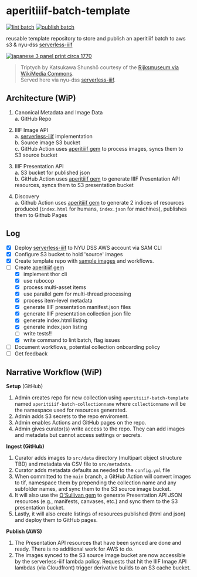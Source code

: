 # aperitiiif-batch-template
[![lint batch](https://github.com/nyu-dss/aperitiiif-batch-template/actions/workflows/lint-batch.yml/badge.svg)](https://github.com/nyu-dss/aperitiiif-batch-template/actions/workflows/lint-batch.yml) [![publish batch](https://github.com/nyu-dss/aperitiiif-batch-template/actions/workflows/publish-batch.yml/badge.svg)](https://github.com/nyu-dss/aperitiiif-batch-template/actions/workflows/publish-batch.yml)

reusable template repository to store and publish an aperitiiif batch to aws s3 & nyu-dss [serverless-iiif](https://github.com/samvera-labs/serverless-iiif)

[![japanese 3 panel print circa 1770](https://twt4gwyokx4jxgo2tcptgtn4v40qajbb.lambda-url.us-east-1.on.aws/latest/iiif/2/rijks-test_kasukawa-004/full/500,/0/default.jpg)](https://dss.hosting.nyu.edu/viewpoint/mirador/#manifests[]=https%3A%2F%2Fnyu-dss-serverless-iiif-presentation-test.s3.us-east-1.amazonaws.com%2Frijks-test_kasukawa-004%2Fmanifest.json&theme=dark&thumbs=off&view=single&workspacecontrols=false)
> Triptych by Katsukawa Shunshō courtesy of the [Rijksmuseum via WikiMedia Commons](https://commons.wikimedia.org/wiki/File:Acteurstriptiek-Rijksmuseum_RP-P-2008-246.jpeg).  
> Served here via nyu-dss [serverless-iiif](https://twt4gwyokx4jxgo2tcptgtn4v40qajbb.lambda-url.us-east-1.on.aws/latest/iiif/2/rijks-test_kasukawa-004/full/500,/0/default.jpg).

## Architecture  (WiP)

1. Canonical Metadata and Image Data  
a. GitHub Repo

2. IIIF Image API  
a. [serverless-iiif](https://github.com/samvera-labs/serverless-iiif) implementation    
b. Source image S3 bucket  
c. GitHub Action uses [aperitiiif gem](https://github.com/nyu-dss/aperitiiif) to process images, syncs them to S3 source bucket

3. IIIF Presentation API  
a. S3 bucket for published json  
b. GitHub Action uses [aperitiiif gem](https://github.com/nyu-dss/aperitiiif) to generate IIIF Presentation API resources, syncs them to S3 presentation bucket

4. Discovery  
a. Github Action uses [aperitiiif gem](https://github.com/nyu-dss/aperitiiif) to generate 2 indices of resources produced (`index.html` for humans, `index.json` for machines), publishes them to Github Pages

## Log

- [x] Deploy [serverless-iiif](https://github.com/samvera-labs/serverless-iiif) to NYU DSS AWS account via SAM CLI
- [x] Configure S3 bucket to hold 'source' images
- [x] Create template repo with [sample images](https://github.com/nyu-dss/aperitiiif-batch-rijks-test/tree/main/src/kasukawa) and workflows.
- [ ] Create [aperitiiif gem](https://github.com/nyu-dss/aperitiiif)
  + [x] implement thor cli
  + [x] use rubocop
  + [x] process multi-asset items
  + [x] use parallel gem for multi-thread processing
  + [x] process item-level metadata
  + [x] generate IIIF presentation manifest.json files
  + [x] generate IIIF presentation collection.json file
  + [x] generate index.html listing
  + [x] generate index.json listing
  + [ ] write tests!!
  + [x] write command to lint batch, flag issues
- [ ] Document workflows, potential collection onboarding policy
- [ ] Get feedback

## Narrative Workflow (WiP)

**Setup** (GitHub)
1. Admin creates repo for new collection using `aperitiiif-batch-template` named `aperitiiif-batch-collectionname` where `collectionname` will be the namespace used for resources generated.
2. Admin adds S3 secrets to the repo enviroment.
3. Admin enables Actions and GitHub pages on the repo.
4. Admin gives curator(s) write access to the repo. They can add images and metadata but cannot access settings or secrets.  

**Ingest (GitHub)**  
1. Curator adds images to `src/data` directory (multipart object structure TBD) and metadata via CSV file to `src/metadata`.
2. Curator adds metadata defaults as needed to the `config.yml` file
3. When committed to the `main` branch, a GitHub Action will convert images to tif, namespace them by prepending the collection name and any subfolder names, and sync them to the S3 source image bucket.
4. It will also use the [O'Sullivan gem](https://github.com/iiif-prezi/osullivan) to generate Presentation API JSON resources (e.g., manifests, canvases, etc.) and sync them to the S3 presentation bucket.
5. Lastly, it will also create listings of resources published (html and json) and deploy them to GitHub pages.

**Publish (AWS)**
1. The Presentation API resources that have been synced are done and ready. There is no additional work for AWS to do.
2. The images synced to the S3 source image bucket are now accessible by the serverless-iiif lambda policy. Requests that hit the IIIF Image API lambdas (via Cloudfront) trigger derivative builds to an S3 cache bucket.

